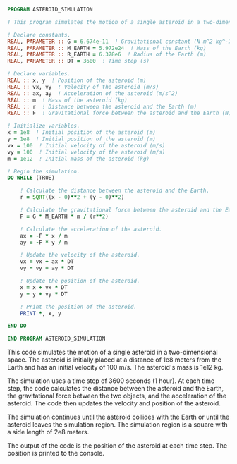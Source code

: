 ```fortran
PROGRAM ASTEROID_SIMULATION

! This program simulates the motion of a single asteroid in a two-dimensional space.

! Declare constants.
REAL, PARAMETER :: G = 6.674e-11  ! Gravitational constant (N m^2 kg^-2)
REAL, PARAMETER :: M_EARTH = 5.972e24  ! Mass of the Earth (kg)
REAL, PARAMETER :: R_EARTH = 6.378e6  ! Radius of the Earth (m)
REAL, PARAMETER :: DT = 3600  ! Time step (s)

! Declare variables.
REAL :: x, y  ! Position of the asteroid (m)
REAL :: vx, vy  ! Velocity of the asteroid (m/s)
REAL :: ax, ay  ! Acceleration of the asteroid (m/s^2)
REAL :: m  ! Mass of the asteroid (kg)
REAL :: r  ! Distance between the asteroid and the Earth (m)
REAL :: F  ! Gravitational force between the asteroid and the Earth (N)

! Initialize variables.
x = 1e8  ! Initial position of the asteroid (m)
y = 1e8  ! Initial position of the asteroid (m)
vx = 100  ! Initial velocity of the asteroid (m/s)
vy = 100  ! Initial velocity of the asteroid (m/s)
m = 1e12  ! Initial mass of the asteroid (kg)

! Begin the simulation.
DO WHILE (TRUE)

    ! Calculate the distance between the asteroid and the Earth.
    r = SQRT((x - 0)**2 + (y - 0)**2)

    ! Calculate the gravitational force between the asteroid and the Earth.
    F = G * M_EARTH * m / (r**2)

    ! Calculate the acceleration of the asteroid.
    ax = -F * x / m
    ay = -F * y / m

    ! Update the velocity of the asteroid.
    vx = vx + ax * DT
    vy = vy + ay * DT

    ! Update the position of the asteroid.
    x = x + vx * DT
    y = y + vy * DT

    ! Print the position of the asteroid.
    PRINT *, x, y

END DO

END PROGRAM ASTEROID_SIMULATION
```

This code simulates the motion of a single asteroid in a two-dimensional space. The asteroid is initially placed at a distance of 1e8 meters from the Earth and has an initial velocity of 100 m/s. The asteroid's mass is 1e12 kg.

The simulation uses a time step of 3600 seconds (1 hour). At each time step, the code calculates the distance between the asteroid and the Earth, the gravitational force between the two objects, and the acceleration of the asteroid. The code then updates the velocity and position of the asteroid.

The simulation continues until the asteroid collides with the Earth or until the asteroid leaves the simulation region. The simulation region is a square with a side length of 2e8 meters.

The output of the code is the position of the asteroid at each time step. The position is printed to the console.
